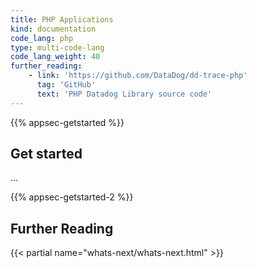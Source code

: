 ```yaml
---
title: PHP Applications
kind: documentation
code_lang: php
type: multi-code-lang
code_lang_weight: 40
further_reading:
    - link: 'https://github.com/DataDog/dd-trace-php'
      tag: 'GitHub'
      text: 'PHP Datadog Library source code'
---
```


{{% appsec-getstarted %}}

## Get started

...

{{% appsec-getstarted-2 %}}

## Further Reading

{{< partial name="whats-next/whats-next.html" >}}
